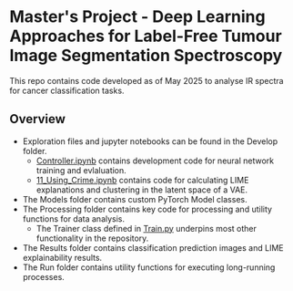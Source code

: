 # Master's Project - Deep Learning Approaches for Label-Free Tumour Image Segmentation Spectroscopy
This repo contains code developed as of May 2025 to analyse IR spectra for cancer classification tasks.
## Overview
- Exploration files and jupyter notebooks can be found in the Develop folder.
  - [Controller.ipynb](https://github.com/THartigan/DL_Cancer_Annotations/blob/main/Develop/Controller.ipynb) contains development code for neural network training and evlaluation.
  - [11_Using_Crime.ipynb](https://github.com/THartigan/DL_Cancer_Annotations/blob/main/Develop/11_Using_Crime.ipynb) contains code for calculating LIME explanations and clustering in the latent space of a VAE.
- The Models folder contains custom PyTorch Model classes.
- The Processing folder contains key code for processing and utility functions for data analysis.
  - The Trainer class defined in [Train.py](https://github.com/THartigan/DL_Cancer_Annotations/blob/main/Processing/Trainer.py) underpins most other functionality in the repository.
- The Results folder contains classification prediction images and LIME explainability results.
- The Run folder contains utility functions for executing long-running processes.
